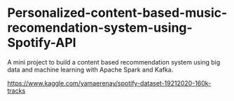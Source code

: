 # Personalized-content-based-music-recomendation-system-using-Spotify-API
A mini project to build a content based recommendation system using big data and machine learning with Apache Spark and Kafka.


https://www.kaggle.com/yamaerenay/spotify-dataset-19212020-160k-tracks
